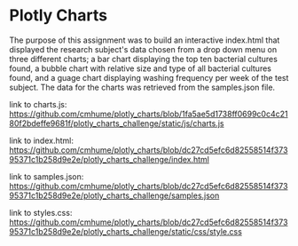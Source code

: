 # Plotly Charts
The purpose of this assignment was to build an interactive index.html that displayed the research subject's data chosen from a drop down menu on three different charts; a bar chart displaying the top ten bacterial cultures found, a bubble chart with relative size and type of all bacterial cultures found, and a guage chart displaying washing frequency per week of the test subject.  The data for the charts was retrieved from the samples.json file.


link to charts.js: https://github.com/cmhume/plotly_charts/blob/1fa5ae5d1738ff0699c0c4c2180f2bdeffe9681f/plotly_charts_challenge/static/js/charts.js


link to index.html: https://github.com/cmhume/plotly_charts/blob/dc27cd5efc6d82558514f37395371c1b258d9e2e/plotly_charts_challenge/index.html


link to samples.json: https://github.com/cmhume/plotly_charts/blob/dc27cd5efc6d82558514f37395371c1b258d9e2e/plotly_charts_challenge/samples.json

link to styles.css: https://github.com/cmhume/plotly_charts/blob/dc27cd5efc6d82558514f37395371c1b258d9e2e/plotly_charts_challenge/static/css/style.css
